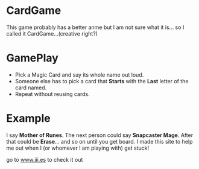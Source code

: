 CardGame
========

This game probably has a better anme but I am not sure what it is... so I called it CardGame...(creative right?)

GamePlay
========
* Pick a Magic Card and say its whole name out loud.
* Someone else has to pick a card that <b>Starts</b> with the <b>Last</b> letter of the card named.
* Repeat without reusing cards.

Example
=======
I say __Mother of Runes__. The next person could say __Snapcaster Mage__. After that could be __Erase__... and so on until you get board.
I made this site to help me out when I (or whomever I am playing with) get stuck!

go to www.jii.es to check it out
